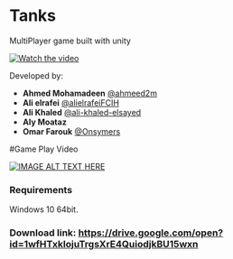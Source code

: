 # Tanks
MultiPlayer game built with unity

[![Watch the video](https://drive.google.com/drive/u/0/folders/151dMsTyvLnV12mFwWXkma1vJLbmmQOIK)](https://www.youtube.com/watch?v=WKIDeiQlQMs)

Developed by:
- **Ahmed Mohamadeen** [@ahmeed2m](git.io/ahmed)
- **Ali elrafei** [@alielrafeiFCIH](github.com/alielrafeiFCIH)
- **Ali Khaled** [@ali-khaled-elsayed](github.com/ali-khaled-elsayed)
- **Aly Moataz**
- **Omar Farouk** [@Onsymers](github.com/Onsymers)

#Game Play Video

[![IMAGE ALT TEXT HERE]()]([https://youtu.be/WKIDeiQlQMs](https://youtu.be/WKIDeiQlQMs))

### Requirements
Windows 10 64bit.

### Download link: https://drive.google.com/open?id=1wfHTxkIojuTrgsXrE4QuiodjkBU15wxn

